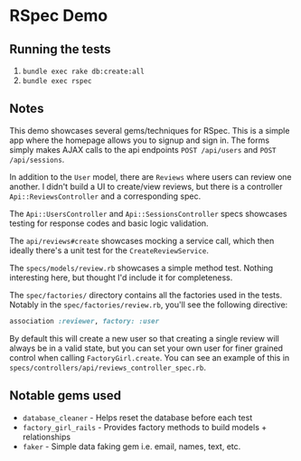 # RSpec Demo

## Running the tests

1. `bundle exec rake db:create:all`
2. `bundle exec rspec`

## Notes

This demo showcases several gems/techniques for RSpec. This is a simple
app where the homepage allows you to signup and sign in. The forms
simply makes AJAX calls to the api endpoints `POST /api/users` and `POST
/api/sessions`.

In addition to the `User` model, there are `Reviews` where users can
review one another. I didn't build a UI to create/view reviews, but
there is a controller `Api::ReviewsController` and a corresponding spec.

The `Api::UsersController` and `Api::SessionsController` specs showcases
testing for response codes and basic logic validation.

The `api/reviews#create` showcases mocking a service call, which then
ideally there's a unit test for the `CreateReviewService`.

The `specs/models/review.rb` showcases a simple method test. Nothing
interesting here, but thought I'd include it for completeness.

The `spec/factories/` directory contains all the factories used in the
tests. Notably in the `spec/factories/review.rb`, you'll see the
following directive:

```ruby
association :reviewer, factory: :user
```

By default this will create a new user so that creating a single review
will always be in a valid state, but you can set your own user for finer
grained control when calling `FactoryGirl.create`. You can see an
example of this in `specs/controllers/api/reviews_controller_spec.rb`.


## Notable gems used

* `database_cleaner` - Helps reset the database before each test
* `factory_girl_rails` - Provides factory methods to build models +
  relationships
* `faker` - Simple data faking gem i.e. email, names, text, etc.

